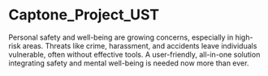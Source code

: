 # Captone_Project_UST
Personal safety and well-being are growing concerns, especially in high-risk areas. Threats like crime, harassment, and accidents leave individuals vulnerable, often without effective tools. A user-friendly, all-in-one solution integrating safety and mental well-being is needed now more than ever.
